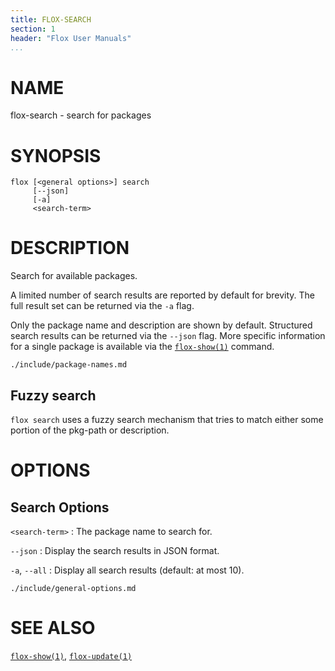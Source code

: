 ```yaml
---
title: FLOX-SEARCH
section: 1
header: "Flox User Manuals"
...
```



# NAME

flox-search - search for packages

# SYNOPSIS

```
flox [<general options>] search
     [--json]
     [-a]
     <search-term>
```

# DESCRIPTION

Search for available packages.

A limited number of search results are reported by default for brevity.
The full result set can be returned via the `-a` flag.

Only the package name and description are shown by default.
Structured search results can be returned via the `--json` flag.
More specific information for a single package is available via the
[`flox-show(1)`](./flox-show.md) command.

```{.include}
./include/package-names.md
```

## Fuzzy search
`flox search` uses a fuzzy search mechanism that tries to match either some
portion of the pkg-path or description.

# OPTIONS

## Search Options

`<search-term>`
:   The package name to search for.

`--json`
:   Display the search results in JSON format.

`-a`, `--all`
:   Display all search results (default: at most 10).

```{.include}
./include/general-options.md
```

# SEE ALSO
[`flox-show(1)`](./flox-show.md),
[`flox-update(1)`](./flox-update.md)
